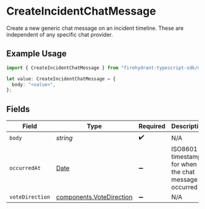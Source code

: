 # CreateIncidentChatMessage

Create a new generic chat message on an incident timeline. These are independent of any specific chat provider.

## Example Usage

```typescript
import { CreateIncidentChatMessage } from "firehydrant-typescript-sdk/models/components";

let value: CreateIncidentChatMessage = {
  body: "<value>",
};
```

## Fields

| Field                                                                                         | Type                                                                                          | Required                                                                                      | Description                                                                                   |
| --------------------------------------------------------------------------------------------- | --------------------------------------------------------------------------------------------- | --------------------------------------------------------------------------------------------- | --------------------------------------------------------------------------------------------- |
| `body`                                                                                        | *string*                                                                                      | :heavy_check_mark:                                                                            | N/A                                                                                           |
| `occurredAt`                                                                                  | [Date](https://developer.mozilla.org/en-US/docs/Web/JavaScript/Reference/Global_Objects/Date) | :heavy_minus_sign:                                                                            | ISO8601 timestamp for when the chat message occurred                                          |
| `voteDirection`                                                                               | [components.VoteDirection](../../models/components/votedirection.md)                          | :heavy_minus_sign:                                                                            | N/A                                                                                           |